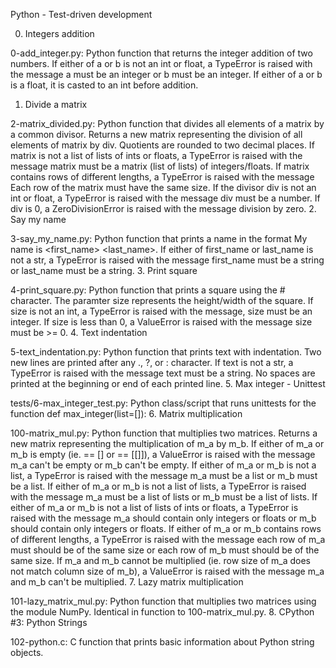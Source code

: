 Python - Test-driven development

0. Integers addition

0-add_integer.py: Python function that returns the integer addition of two numbers.
If either of a or b is not an int or float, a TypeError is raised with the message a must be an integer or b must be an integer.
If either of a or b is a float, it is casted to an int before addition.
1. Divide a matrix

2-matrix_divided.py: Python function that divides all elements of a matrix by a common divisor.
Returns a new matrix representing the division of all elements of matrix by div.
Quotients are rounded to two decimal places.
If matrix is not a list of lists of ints or floats, a TypeError is raised with the message matrix must be a matrix (list of lists) of integers/floats.
If matrix contains rows of different lengths, a TypeError is raised with the message Each row of the matrix must have the same size.
If the divisor div is not an int or float, a TypeError is raised with the message div must be a number.
If div is 0, a ZeroDivisionError is raised with the message division by zero.
2. Say my name

3-say_my_name.py: Python function that prints a name in the format My name is <first_name> <last_name>.
If either of first_name or last_name is not a str, a TypeError is raised with the message first_name must be a string or last_name must be a string.
3. Print square

4-print_square.py: Python function that prints a square using the # character.
The paramter size represents the height/width of the square.
If size is not an int, a TypeError is raised with the message, size must be an integer.
If size is less than 0, a ValueError is raised with the message size must be >= 0.
4. Text indentation

5-text_indentation.py: Python function that prints text with indentation.
Two new lines are printed after any ., ?, or : character.
If text is not a str, a TypeError is raised with the message text must be a string.
No spaces are printed at the beginning or end of each printed line.
5. Max integer - Unittest

tests/6-max_integer_test.py: Python class/script that runs unittests for the function def max_integer(list=[]):
6. Matrix multiplication

100-matrix_mul.py: Python function that multiplies two matrices.
Returns a new matrix representing the multiplication of m_a by m_b.
If either of m_a or m_b is empty (ie. == [] or == [[]]), a ValueError is raised with the message m_a can't be empty or m_b can't be empty.
If either of m_a or m_b is not a list, a TypeError is raised with the message m_a must be a list or m_b must be a list.
If either of m_a or m_b is not a list of lists, a TypeError is raised with the message m_a must be a list of lists or m_b must be a list of lists.
If either of m_a or m_b is not a list of lists of ints or floats, a TypeError is raised with the message m_a should contain only integers or floats or m_b should contain only integers or floats.
If either of m_a or m_b contains rows of different lengths, a TypeError is raised with the message each row of m_a must should be of the same size or each row of m_b must should be of the same size.
If m_a and m_b cannot be multiplied (ie. row size of m_a does not match column size of m_b), a ValueError is raised with the message m_a and m_b can't be multiplied.
7. Lazy matrix multiplication

101-lazy_matrix_mul.py: Python function that multiplies two matrices using the module NumPy.
Identical in function to 100-matrix_mul.py.
8. CPython #3: Python Strings

102-python.c: C function that prints basic information about Python string objects.
